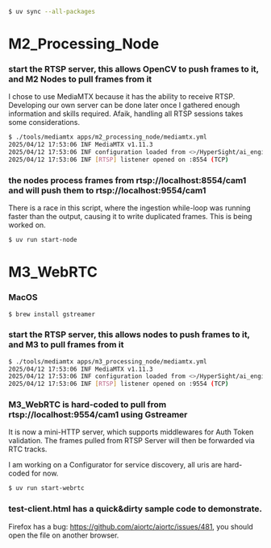 ```sh
$ uv sync --all-packages
```

# M2_Processing_Node

### start the RTSP server, this allows OpenCV to push frames to it, and M2 Nodes to pull frames from it

I chose to use MediaMTX because it has the ability to receive RTSP. Developing our own server can be done later once I gathered enough information and skills required. Afaik, handling all RTSP sessions takes some considerations.

```sh
$ ./tools/mediamtx apps/m2_processing_node/mediamtx.yml
2025/04/12 17:53:06 INF MediaMTX v1.11.3
2025/04/12 17:53:06 INF configuration loaded from <>/HyperSight/ai_engine/apps/m2_processing_node/mediamtx.yml
2025/04/12 17:53:06 INF [RTSP] listener opened on :8554 (TCP)
```

### the nodes process frames from rtsp://localhost:**8554**/cam1 and will push them to rtsp://localhost:**9554**/cam1
There is a race in this script, where the ingestion while-loop was running faster than the output, causing it to write duplicated frames. This is being worked on.
```sh
$ uv run start-node
```

# M3_WebRTC

### MacOS

```sh
$ brew install gstreamer
```

### start the RTSP server, this allows nodes to push frames to it, and M3 to pull frames from it

```sh
$ ./tools/mediamtx apps/m3_processing_node/mediamtx.yml
2025/04/12 17:53:06 INF MediaMTX v1.11.3
2025/04/12 17:53:06 INF configuration loaded from <>/HyperSight/ai_engine/apps/m3_webrtc/mediamtx.yml
2025/04/12 17:53:06 INF [RTSP] listener opened on :9554 (TCP)
```

### M3_WebRTC is hard-coded to pull from rtsp://localhost:9554/cam1 using Gstreamer

It is now a mini-HTTP server, which supports middlewares for Auth Token validation. The frames pulled from RTSP Server will then be forwarded via RTC tracks.

I am working on a Configurator for service discovery, all uris are hard-coded for now.

```sh
$ uv run start-webrtc
```

### test-client.html has a quick&dirty sample code to demonstrate.

Firefox has a bug: https://github.com/aiortc/aiortc/issues/481, you should open the file on another browser.
